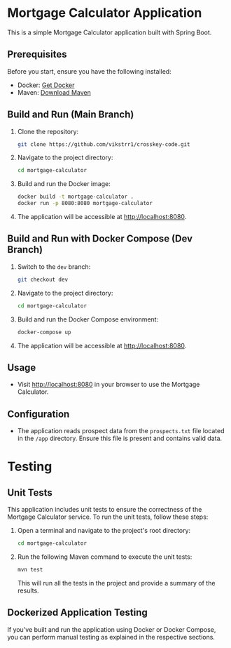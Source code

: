# Mortgage Calculator Application

This is a simple Mortgage Calculator application built with Spring Boot.

## Prerequisites

Before you start, ensure you have the following installed:

- Docker: [Get Docker](https://docs.docker.com/get-docker/)
- Maven: [Download Maven](https://maven.apache.org/download.cgi)

## Build and Run (Main Branch)

1. Clone the repository:

    ```bash
    git clone https://github.com/vikstrr1/crosskey-code.git
    ```

2. Navigate to the project directory:

    ```bash
    cd mortgage-calculator
    ```

3. Build and run the Docker image:

    ```bash
    docker build -t mortgage-calculator .
    docker run -p 8080:8080 mortgage-calculator
    ```

4. The application will be accessible at [http://localhost:8080](http://localhost:8080).

## Build and Run with Docker Compose (Dev Branch)

1. Switch to the `dev` branch:

    ```bash
    git checkout dev
    ```

2. Navigate to the project directory:

    ```bash
    cd mortgage-calculator
    ```

3. Build and run the Docker Compose environment:

    ```bash
    docker-compose up
    ```

4. The application will be accessible at [http://localhost:8080](http://localhost:8080).

## Usage

- Visit [http://localhost:8080](http://localhost:8080) in your browser to use the Mortgage Calculator.

## Configuration

- The application reads prospect data from the `prospects.txt` file located in the `/app` directory. Ensure this file is present and contains valid data.

# Testing

## Unit Tests

This application includes unit tests to ensure the correctness of the Mortgage Calculator service. To run the unit tests, follow these steps:

1. Open a terminal and navigate to the project's root directory:

    ```bash
    cd mortgage-calculator
    ```

2. Run the following Maven command to execute the unit tests:

    ```bash
    mvn test
    ```

   This will run all the tests in the project and provide a summary of the results.

## Dockerized Application Testing

If you've built and run the application using Docker or Docker Compose, you can perform manual testing as explained in the respective sections.
